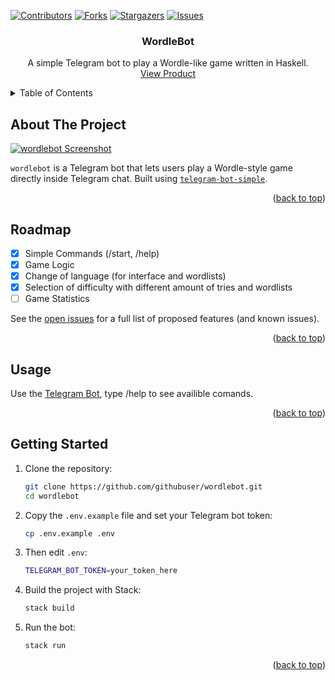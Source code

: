 <!-- Improved compatibility of back to top link: See: https://github.com/othneildrew/Best-README-Template/pull/73 -->
<a id="readme-top"></a>
<!--
*** Thanks for checking out the Best-README-Template. If you have a suggestion
*** that would make this better, please fork the repo and create a pull request
*** or simply open an issue with the tag "enhancement".
*** Don't forget to give the project a star!
*** Thanks again! Now go create something AMAZING! :D
-->



<!-- PROJECT SHIELDS -->
<!--
*** I'm using markdown "reference style" links for readability.
*** Reference links are enclosed in brackets [ ] instead of parentheses ( ).
*** See the bottom of this document for the declaration of the reference variables
*** for contributors-url, forks-url, etc. This is an optional, concise syntax you may use.
*** https://www.markdownguide.org/basic-syntax/#reference-style-links
-->
[![Contributors][contributors-shield]][contributors-url]
[![Forks][forks-shield]][forks-url]
[![Stargazers][stars-shield]][stars-url]
[![Issues][issues-shield]][issues-url]



<!-- PROJECT LOGO -->
<div align="center">
  <h3 align="center">WordleBot</h3>

  <p align="center">
    A simple Telegram bot to play a Wordle-like game written in Haskell.
    <br />
    <a href="https://t.me/wordle_tele_bot">View Product</a>
  </p>
</div>



<!-- TABLE OF CONTENTS -->
<details>
  <summary>Table of Contents</summary>
  <ol>
    <li>
      <a href="#about-the-project">About The Project</a>
      <ul>
        <li><a href="#built-with">Built With</a></li>
      </ul>
    </li>
    <li>
      <a href="#getting-started">Getting Started</a>
      <ul>
        <li><a href="#prerequisites">Prerequisites</a></li>
        <li><a href="#installation">Installation</a></li>
      </ul>
    </li>
    <li><a href="#usage">Usage</a></li>
    <li><a href="#roadmap">Roadmap</a></li>
    <li><a href="#contributing">Contributing</a></li>
    <li><a href="#license">License</a></li>
    <li><a href="#contact">Contact</a></li>
    <li><a href="#acknowledgments">Acknowledgments</a></li>
  </ol>
</details>



<!-- ABOUT THE PROJECT -->
## About The Project

[![wordlebot Screenshot][product-screenshot]](https://t.me/wordle_tele_bot)

`wordlebot` is a Telegram bot that lets users play a Wordle-style game directly inside Telegram chat. Built using [`telegram-bot-simple`](https://hackage.haskell.org/package/telegram-bot-simple).

<p align="right">(<a href="#top">back to top</a>)</p>

## Roadmap

- [x] Simple Commands (/start, /help)
- [x] Game Logic
- [x] Change of language (for interface and wordlists)
- [x] Selection of difficulty with different amount of tries and wordlists
- [ ] Game Statistics

See the [open issues](https://github.com/hermitdesu/WordleBot/issues) for a full list of proposed features (and known issues).

<p align="right">(<a href="#readme-top">back to top</a>)</p>

<!-- USAGE EXAMPLES -->
## Usage

Use the [Telegram Bot]("https://t.me/wordle_tele_bot"), type /help to see availible comands.

<p align="right">(<a href="#readme-top">back to top</a>)</p>


## Getting Started

1. Clone the repository:
    
    ```bash
    git clone https://github.com/githubuser/wordlebot.git
    cd wordlebot
    ```

2. Copy the `.env.example` file and set your Telegram bot token:

    ```bash
    cp .env.example .env
    ```

3. Then edit `.env`:

    ```bash
    TELEGRAM_BOT_TOKEN=your_token_here
    ```

4. Build the project with Stack:

    ```bash
    stack build
    ```

5. Run the bot:

    ```bash
    stack run
    ```


<p align="right">(<a href="#top">back to top</a>)</p>





<!-- MARKDOWN LINKS & IMAGES -->
<!-- https://www.markdownguide.org/basic-syntax/#reference-style-links -->
[contributors-shield]: https://img.shields.io/github/contributors/hermitdesu/WordleBot.svg?style=for-the-badge
[contributors-url]: https://github.com/hermitdesu/WordleBot/graphs/contributors
[forks-shield]: https://img.shields.io/github/forks/hermitdesu/WordleBot.svg?style=for-the-badge
[forks-url]: https://github.com/hermitdesu/WordleBot/network/members
[stars-shield]: https://img.shields.io/github/stars/hermitdesu/WordleBot.svg?style=for-the-badge
[stars-url]: https://github.com/hermitdesu/WordleBot/stargazers
[issues-shield]: https://img.shields.io/github/issues/hermitdesu/WordleBot.svg?style=for-the-badge
[issues-url]: https://github.com/hermitdesu/WordleBot/issues
[license-shield]: https://img.shields.io/github/license/hermitdesu/WordleBot.svg?style=for-the-badge
[license-url]: https://github.com/hermitdesu/WordleBot/blob/master/LICENSE.txt
[linkedin-shield]: https://img.shields.io/badge/-LinkedIn-black.svg?style=for-the-badge&logo=linkedin&colorB=555
[linkedin-url]: https://linkedin.com/in/linkedin_username
[product-screenshot]: images/screenshot.png
[Next.js]: https://img.shields.io/badge/next.js-000000?style=for-the-badge&logo=nextdotjs&logoColor=white
[Next-url]: https://nextjs.org/
[React.js]: https://img.shields.io/badge/React-20232A?style=for-the-badge&logo=react&logoColor=61DAFB
[React-url]: https://reactjs.org/
[Vue.js]: https://img.shields.io/badge/Vue.js-35495E?style=for-the-badge&logo=vuedotjs&logoColor=4FC08D
[Vue-url]: https://vuejs.org/
[Angular.io]: https://img.shields.io/badge/Angular-DD0031?style=for-the-badge&logo=angular&logoColor=white
[Angular-url]: https://angular.io/
[Svelte.dev]: https://img.shields.io/badge/Svelte-4A4A55?style=for-the-badge&logo=svelte&logoColor=FF3E00
[Svelte-url]: https://svelte.dev/
[Laravel.com]: https://img.shields.io/badge/Laravel-FF2D20?style=for-the-badge&logo=laravel&logoColor=white
[Laravel-url]: https://laravel.com
[Bootstrap.com]: https://img.shields.io/badge/Bootstrap-563D7C?style=for-the-badge&logo=bootstrap&logoColor=white
[Bootstrap-url]: https://getbootstrap.com
[JQuery.com]: https://img.shields.io/badge/jQuery-0769AD?style=for-the-badge&logo=jquery&logoColor=white
[JQuery-url]: https://jquery.com 
